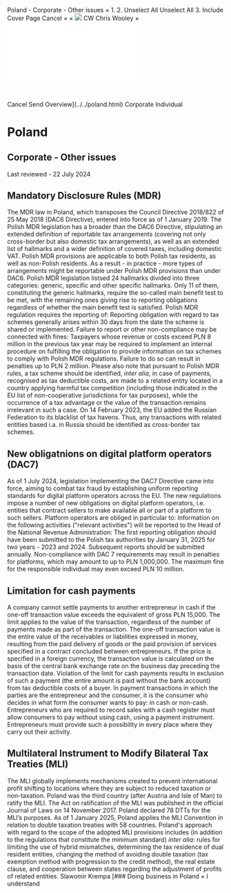 Poland - Corporate - Other issues
×
1.
2.
Unselect All
Unselect All
3.
Include Cover Page
Cancel
×
×
![](../../-/media/world-wide-tax-summaries/attachments/global---chris-wooley.ashx%3Frev=ac5e5f3223b34096b1afc2a6009c7320&revision=ac5e5f32-23b3-4096-b1af-c2a6009c7320&hash=859B7ADC84DC2CBEC9760E9E6EE7DE6D0A8BFCDF)
CW
Chris Wooley
×
![](other-issues.html)
######
Cancel
Send
Overview](../../poland.html)
Corporate
Individual
# Poland
## Corporate - Other issues
Last reviewed - 22 July 2024
## Mandatory Disclosure Rules (MDR)
The MDR law in Poland, which transposes the Council Directive 2018/822 of 25 May 2018 (DAC6 Directive), entered into force as of 1 January 2019.
The Polish MDR legislation has a broader than the DAC6 Directive, stipulating an extended definition of reportable tax arrangements (covering not only cross-border but also domestic tax arrangements), as well as an extended list of hallmarks and a wider definition of covered taxes, including domestic VAT.
Polish MDR provisions are applicable to both Polish tax residents, as well as non-Polish residents. As a result - in practice - more types of arrangements might be reportable under Polish MDR provisions than under DAC6.
Polish MDR legislation listsed 24 hallmarks divided into three categories: generic, specific and other specific hallmarks. Only 11 of them, constituting the generic hallmarks, require the so-called main benefit test to be met, with the remaining ones giving rise to reporting obligations regardless of whether the main benefit test is satisfied. Polish MDR regulation requires the reporting of:
Reporting obligation with regard to tax schemes generally arises within 30 days from the date the scheme is shared or implemented.
Failure to report or other non-compliance may be connected with fines:
Taxpayers whose revenue or costs exceed PLN 8 million in the previous tax year may be required to implement an internal procedure on fulfilling the obligation to provide information on tax schemes to comply with Polish MDR regulations. Failure to do so can result in penalties up to PLN 2 million.
Please also note that pursuant to Polish MDR rules, a tax scheme should be identified, *inter alia*, in case of payments, recognised as tax deductible costs, are made to a related entity located in a country applying harmful tax competition (including those indicated in the EU list of non-cooperative jurisdictions for tax purposes), while the occurrence of a tax advantage or the value of the transaction remains irrelevant in such a case. On 14 February 2023, the EU added the Russian Federation to its blacklist of tax havens. Thus, any transactions with related entities based i.a. in Russia should be identified as cross-border tax schemes.
## New obligatnions on digital platform operators (DAC7)
As of 1 July 2024, legislation implementing the DAC7 Directive came into force, aiming to combat tax fraud by establishing uniform reporting standards for digital platform operators across the EU.
The new regulations impose a number of new obligations on digital platform operators, i.e. entities that contract sellers to make available all or part of a platform to such sellers. Platform operators are obliged in particular to:
Information on the following activities ("relevant activities") will be reported to the Head of the National Revenue Administration:
The first reporting obligation should have been submitted to the Polish tax authorities by January 31, 2025 for two years - 2023 and 2024. Subsequent reports should be submitted annually.
Non-compliance with DAC 7 requirements may result in penalties for platforms, which may amount to up to PLN 1,000,000. The maximum fine for the responsible individual may even exceed PLN 10 million.
## Limitation for cash payments
A company cannot settle payments to another entrepreneur in cash if the one-off transaction value exceeds the equivalent of gross PLN 15,000. The limit applies to the value of the transaction, regardless of the number of payments made as part of the transaction. The one-off transaction value is the entire value of the receivables or liabilities expressed in money, resulting from the paid delivery of goods or the paid provision of services specified in a contract concluded between entrepreneurs.
If the price is specified in a foreign currency, the transaction value is calculated on the basis of the central bank exchange rate on the business day preceding the transaction date.
Violation of the limit for cash payments results in exclusion of such a payment (the entire amount is paid without the bank account) from tax deductible costs of a buyer.
In payment transactions in which the parties are the entrepreneur and the consumer, it is the consumer who decides in what form the consumer wants to pay: in cash or non-cash.
Entrepreneurs who are required to record sales with a cash register must allow consumers to pay without using cash, using a payment instrument. Entrepreneurs must provide such a possibility in every place where they carry out their activity.
## Multilateral Instrument to Modify Bilateral Tax Treaties (MLI)
The MLI globally implements mechanisms created to prevent international profit shifting to locations where they are subject to reduced taxation or non-taxation.
Poland was the third country (after Austria and Isle of Man) to ratify the MLI. The Act on ratification of the MLI was published in the official Journal of Laws on 14 November 2017. Poland declared 78 DTTs for the MLI’s purposes. As of 1 January 2025, Poland applies the MLI Convention in relation to double taxation treaties with 58 countries.
Poland's approach with regard to the scope of the adopted MLI provisions includes (in addition to the regulations that constitute the minimum standard) *inter alia*: rules for limiting the use of hybrid mismatches, determining the tax residence of dual resident entities, changing the method of avoiding double taxation (tax exemption method with progression to the credit method), the real estate clause, and cooperation between states regarding the adjustment of profits of related entities.
Slawomir Krempa
[### Doing business in Poland
×
I understand